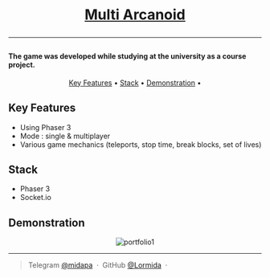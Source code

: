 
<h1 align="center">
  <a href="https://murmuring-citadel-84226.herokuapp.com/">Multi Arcanoid</a>
	<hr>
</h1>


<h4 align="left">
	The game was developed while studying at the university as a course project. 
</h4>

<p align="center">
  <a href="#key-features">Key Features</a>  •
  <a href="#stack">Stack</a> •
  <a href="#demonstration">Demonstration</a>  •
</p>


## Key Features

- Using Phaser 3 
- Mode : single & multiplayer
- Various game mechanics (teleports, stop time, break blocks, set of lives)


## Stack

- Phaser 3
- Socket.io



## Demonstration

<p align="center">
  <img src="https://s7.gifyu.com/images/arcanoid.gif" alt="portfolio1" />
</p>

---

> Telegram [@midapa](https://t.me/midapa) &nbsp;&middot;&nbsp;
> GitHub [@Lormida](https://github.com/Lormida) &nbsp;&middot;&nbsp;

